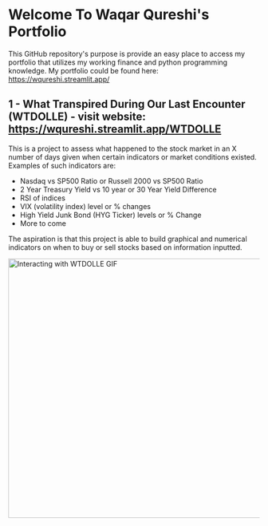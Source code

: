 # Welcome To Waqar Qureshi's Portfolio
This GitHub repository's purpose is provide an easy place to access my portfolio that utilizes my working finance and python programming knowledge.
My portfolio could be found here: https://wqureshi.streamlit.app/

## 1 - What Transpired During Our Last Encounter (WTDOLLE) - visit website: https://wqureshi.streamlit.app/WTDOLLE
 This is a project to assess what happened to the stock market in an X number of days given when certain indicators or market conditions existed. Examples of such indicators are:
 - Nasdaq vs SP500 Ratio or Russell 2000 vs SP500 Ratio
 - 2 Year Treasury Yield vs 10 year or 30 Year Yield Difference
 - RSI of indices
 - VIX (volatility index) level or % changes
 - High Yield Junk Bond (HYG Ticker) levels or % Change
 - More to come

 The aspiration is that this project is able to build graphical and numerical indicators on when to buy or sell stocks based on information inputted.

<img src="./WTDOLLE.gif" alt="Interacting with WTDOLLE GIF" width="960" height="520">
